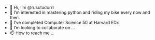 - 👋 Hi, I’m @rusutudorrr
- 👀 I’m interested in mastering python and riding my bike every now and then.
- 🌱 I’ve completed Computer Science 50 at Harvard EDx
- 💞️ I’m looking to collaborate on ...
- 📫 How to reach me ...

<!---
rusutudorrr/rusutudorrr is a ✨ special ✨ repository because its `README.md` (this file) appears on your GitHub profile.
You can click the Preview link to take a look at your changes.
--->
